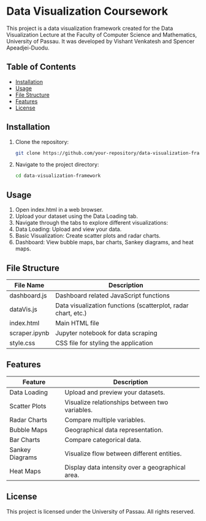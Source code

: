 # Data Visualization Coursework

This project is a data visualization framework created for the Data Visualization Lecture at the Faculty of Computer Science and Mathematics, University of Passau. It was developed by Vishant Venkatesh and Spencer Apeadjei-Duodu.

## Table of Contents

- [Installation](#installation)
- [Usage](#usage)
- [File Structure](#file-structure)
- [Features](#features)
- [License](#license)

## Installation

1. Clone the repository:
   ```sh
   git clone https://github.com/your-repository/data-visualization-framework.git

2. Navigate to the project directory:
    ```sh
   cd data-visualization-framework


## Usage

1. Open index.html in a web browser.
2. Upload your dataset using the Data Loading tab.
3. Navigate through the tabs to explore different visualizations:
4. Data Loading: Upload and view your data.
5. Basic Visualization: Create scatter plots and radar charts.
6. Dashboard: View bubble maps, bar charts, Sankey diagrams, and heat maps.

## File Structure

| File Name     | Description                                                   |
|---------------|---------------------------------------------------------------|
| dashboard.js  | Dashboard related JavaScript functions                        |
| dataVis.js    | Data visualization functions (scatterplot, radar chart, etc.) |
| index.html    | Main HTML file                                                |
| scraper.ipynb | Jupyter notebook for data scraping                            |
| style.css     | CSS file for styling the application                          |


## Features

| Feature           | Description                                           |
|-------------------|-------------------------------------------------------|
| Data Loading      | Upload and preview your datasets.                     |
| Scatter Plots     | Visualize relationships between two variables.        |
| Radar Charts      | Compare multiple variables.                           |
| Bubble Maps       | Geographical data representation.                     |
| Bar Charts        | Compare categorical data.                             |
| Sankey Diagrams   | Visualize flow between different entities.            |
| Heat Maps         | Display data intensity over a geographical area.      |


## License

This project is licensed under the University of Passau. All rights reserved.
